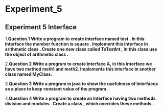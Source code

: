 # Experiment_5

## Experiment 5 Interface

1.__Question 1 Write a program to create interface named test . In this interface the member function is square . Implement this interface in arithmetic class . Create one new class called ToTestInt , In this class use the object of arithmetic class .__

2.__Question 2 Write a program to create interface A, in this interface we have two method meth1 and meth2. Implements this interface in another class named MyClass.__

3.__Question 3 Write a program in java to show the usefulness of Interfaces as a place to keep constant value of the program .__

4.__Question 4 Write a program to create an Interface having two methods division and modules . Create a class , which overrides these methods .__
